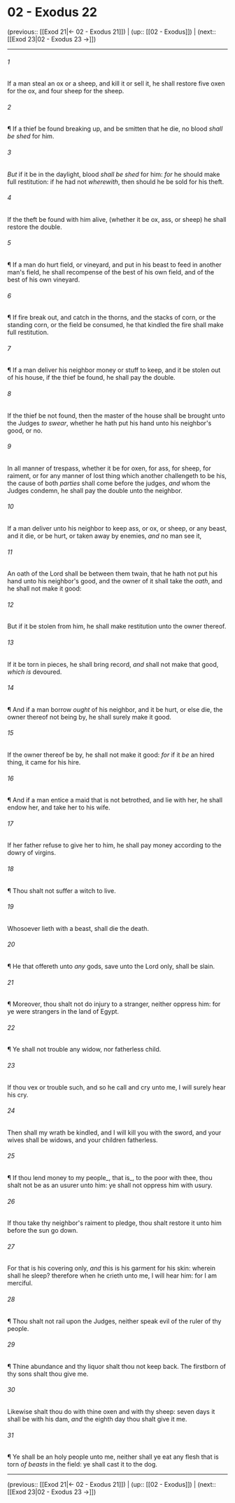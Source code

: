 # 02 - Exodus 22

(previous:: [[Exod 21|← 02 - Exodus 21]]) | (up:: [[02 - Exodus]]) | (next:: [[Exod 23|02 - Exodus 23 →]])

***


###### 1 
If a man steal an ox or a sheep, and kill it or sell it, he shall restore five oxen for the ox, and four sheep for the sheep. 

###### 2 
¶ If a thief be found breaking up, and be smitten that he die, no blood _shall be shed_ for him. 

###### 3 
_But_ if it be in the daylight, blood _shall be shed_ for him: _for_ he should make full restitution: if he had not _wherewith_, then should he be sold for his theft. 

###### 4 
If the theft be found with him alive, (whether it be ox, ass, or sheep) he shall restore the double. 

###### 5 
¶ If a man do hurt field, or vineyard, and put in his beast to feed in another man's field, he shall recompense of the best of his own field, and of the best of his own vineyard. 

###### 6 
¶ If fire break out, and catch in the thorns, and the stacks of corn, or the standing corn, or the field be consumed, he that kindled the fire shall make full restitution. 

###### 7 
¶ If a man deliver his neighbor money or stuff to keep, and it be stolen out of his house, if the thief be found, he shall pay the double. 

###### 8 
If the thief be not found, then the master of the house shall be brought unto the Judges _to swear_, whether he hath put his hand unto his neighbor's good, or no. 

###### 9 
In all manner of trespass, whether it be for oxen, for ass, for sheep, for raiment, or for any manner of lost thing which another challengeth to be his, the cause of both _parties_ shall come before the judges, _and_ whom the Judges condemn, he shall pay the double unto the neighbor. 

###### 10 
If a man deliver unto his neighbor to keep ass, or ox, or sheep, or any beast, and it die, or be hurt, or taken away by enemies, _and_ no man see it, 

###### 11 
An oath of the Lord shall be between them twain, that he hath not put his hand unto his neighbor's good, and the owner of it shall take the _oath_, and he shall not make it good: 

###### 12 
But if it be stolen from him, he shall make restitution unto the owner thereof. 

###### 13 
If it be torn in pieces, he shall bring record, _and_ shall not make that good, _which is_ devoured. 

###### 14 
¶ And if a man borrow _ought_ of his neighbor, and it be hurt, or else die, the owner thereof not being by, he shall surely make it good. 

###### 15 
If the owner thereof be by, he shall not make it good: _for_ if it _be_ an hired thing, it came for his hire. 

###### 16 
¶ And if a man entice a maid that is not betrothed, and lie with her, he shall endow her, and take her to his wife. 

###### 17 
If her father refuse to give her to him, he shall pay money according to the dowry of virgins. 

###### 18 
¶ Thou shalt not suffer a witch to live. 

###### 19 
Whosoever lieth with a beast, shall die the death. 

###### 20 
¶ He that offereth unto _any_ gods, save unto the Lord only, shall be slain. 

###### 21 
¶ Moreover, thou shalt not do injury to a stranger, neither oppress him: for ye were strangers in the land of Egypt. 

###### 22 
¶ Ye shall not trouble any widow, nor fatherless child. 

###### 23 
If thou vex or trouble such, and so he call and cry unto me, I will surely hear his cry. 

###### 24 
Then shall my wrath be kindled, and I will kill you with the sword, and your wives shall be widows, and your children fatherless. 

###### 25 
¶ If thou lend money to my people_, that is_, to the poor with thee, thou shalt not be as an usurer unto him: ye shall not oppress him with usury. 

###### 26 
If thou take thy neighbor's raiment to pledge, thou shalt restore it unto him before the sun go down. 

###### 27 
For that is his covering only, _and_ this is his garment for his skin: wherein shall he sleep? therefore when he crieth unto me, I will hear him: for I am merciful. 

###### 28 
¶ Thou shalt not rail upon the Judges, neither speak evil of the ruler of thy people. 

###### 29 
¶ Thine abundance and thy liquor shalt thou not keep back. The firstborn of thy sons shalt thou give me. 

###### 30 
Likewise shalt thou do with thine oxen and with thy sheep: seven days it shall be with his dam, _and_ the eighth day thou shalt give it me. 

###### 31 
¶ Ye shall be an holy people unto me, neither shall ye eat any flesh that is torn _of beasts_ in the field: ye shall cast it to the dog.

***

(previous:: [[Exod 21|← 02 - Exodus 21]]) | (up:: [[02 - Exodus]]) | (next:: [[Exod 23|02 - Exodus 23 →]])

